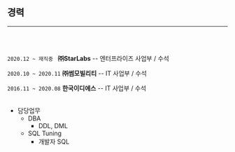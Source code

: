 ## 경력
-----------
<br><br>

```2020.12 ~ 재직중 ```   **㈜StarLabs**   -- 엔터프라이즈 사업부 / 수석

``` 2020.10 ~ 2020.11 ``` **㈜썸모빌리티** -- IT 사업부 / 수석

``` 2016.11 ~ 2020.08 ``` **한국이디에스** -- IT 사업부 / 수석
<br><br>

* 담당업무
  - DBA
    + DDL, DML
  - SQL Tuning
    + 개발자 SQL
